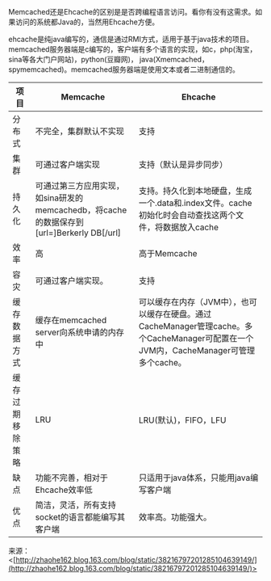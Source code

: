 Memcached还是Ehcache的区别是是否跨编程语言访问。看你有没有这需求。如果访问的系统都Java的，当然用Ehcache方便。

ehcache是纯java编写的，通信是通过RMI方式，适用于基于java技术的项目。
memcached服务器端是c编写的，客户端有多个语言的实现，如c，php(淘宝，sina等各大门户网站)，python(豆瓣网)， java(Xmemcached，spymemcached)。memcached服务器端是使用文本或者二进制通信的。

| **项目**   | **Memcache**                             | **Ehcache**                              |
| -------- | ---------------------------------------- | ---------------------------------------- |
| 分布式      | 不完全，集群默认不实现                              | 支持                                       |
| 集群       | 可通过客户端实现                                 | 支持（默认是异步同步）                              |
| 持久化      | 可通过第三方应用实现，如sina研发的memcachedb，将cache的数据保存到[url=]Berkerly DB[/url] | 支持。持久化到本地硬盘，生成一个.data和.index文件。cache初始化时会自动查找这两个文件，将数据放入cache |
| 效率       | 高                                        | 高于Memcache                               |
| 容灾       | 可通过客户端实现。                                | 支持                                       |
| 缓存数据方式   | 缓存在memcached server向系统申请的内存中             | 可以缓存在内存（JVM中），也可以缓存在硬盘。通过CacheManager管理cache。多个CacheManager可配置在一个JVM内，CacheManager可管理多个cache。 |
| 缓存过期移除策略 | LRU                                      | LRU(默认)，FIFO，LFU                         |
| 缺点       | 功能不完善，相对于Ehcache效率低                      | 只适用于java体系，只能用java编写客户端                  |
| 优点       | 简洁，灵活，所有支持socket的语言都能编写其客户端              | 效率高。功能强大。                                |

来源： <[http://zhaohe162.blog.163.com/blog/static/38216797201285104639149/](http://zhaohe162.blog.163.com/blog/static/38216797201285104639149/)> 